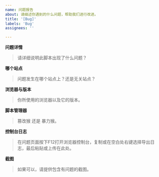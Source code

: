 ```yaml
---
name: 问题报告
about: 请细述你遇到的什么问题，帮助我们进行改进。
title: '[Bug]'
labels: 'Bug'
assignees: ''

---
```


**问题详情**
> 请详细说明此脚本出现了什么问题？

**哪个站点**
> 问题发生在哪个站点上？还是无关站点？

**浏览器与版本**
> 你所使用的浏览器以及它的版本。

**脚本管理器**
> 篡改猴 还是 暴力猴。

**控制台日志**
> 在问题页面按下F12打开浏览器控制台，复制或在空白处右键选择导出日志，最后粘贴或上传在此处。

**截图**
> 如果可以，请提供包含有问题的截图。
